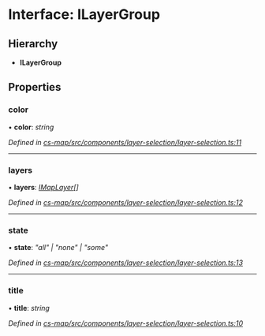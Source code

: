 # Interface: ILayerGroup

## Hierarchy

* **ILayerGroup**

## Properties

###  color

• **color**: *string*

*Defined in [cs-map/src/components/layer-selection/layer-selection.ts:11](https://github.com/RichardHovenkamp/csnext/blob/c891e154/packages/cs-map/src/components/layer-selection/layer-selection.ts#L11)*

___

###  layers

• **layers**: *[IMapLayer](_cs_map_src_classes_imap_layer_.imaplayer.md)[]*

*Defined in [cs-map/src/components/layer-selection/layer-selection.ts:12](https://github.com/RichardHovenkamp/csnext/blob/c891e154/packages/cs-map/src/components/layer-selection/layer-selection.ts#L12)*

___

###  state

• **state**: *"all" | "none" | "some"*

*Defined in [cs-map/src/components/layer-selection/layer-selection.ts:13](https://github.com/RichardHovenkamp/csnext/blob/c891e154/packages/cs-map/src/components/layer-selection/layer-selection.ts#L13)*

___

###  title

• **title**: *string*

*Defined in [cs-map/src/components/layer-selection/layer-selection.ts:10](https://github.com/RichardHovenkamp/csnext/blob/c891e154/packages/cs-map/src/components/layer-selection/layer-selection.ts#L10)*
